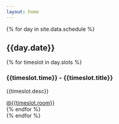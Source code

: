 ```yaml
---
layout: home
---
```


<section id="schedule">
   <div class="container">
      <div class="row">
         {% for day in site.data.schedule %}
         <div class="schedule-container">
            <h2>{{day.date}}</h2>
            <div class="grid-wrapper">
               {% for timeslot in day.slots %}
               <article>
                  <h3>{{timeslot.time}} - {{timeslot.title}}</h3>
                  <p>{{timeslot.desc}}</p>
                  <a href="#">@{{timeslot.room}}</a>
               </article>
               {% endfor %}
            </div>
         </div>
         {% endfor %}
      </div>
   </div>
</section>
